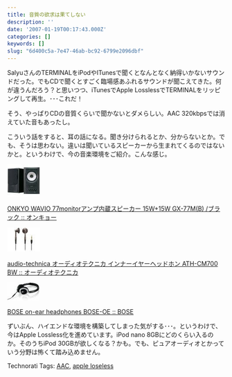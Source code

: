```yaml
---
title: 音質の欲求は果てしない
description: ''
date: '2007-01-19T00:17:43.000Z'
categories: []
keywords: []
slug: "6d400c5a-7e47-46ab-bc92-6799e2096dbf"
---
```

SalyuさんのTERMINALをiPodやITunesで聞くとなんとなく納得いかないサウンドだった。でもCDで聞くとすごく臨場感あふれるサウンドが聞こえてきた。何が違うんだろう？と思いつつ、iTunesでApple LosslessでTERMINALをリッピングして再生。･･･これだ！  
  
そう、やっぱりCDの音質くらいで聞かないとダメらしい。AAC 320kbpsでは消えていた音もあったし。

こういう話をすると、耳の話になる。聞き分けられるとか、分からないとか。でも、そうは思わない。違いは聞いているスピーカーから生まれてくるのではないかと。というわけで、今の音楽環境をご紹介。こんな感じ。

![](0__mFY5O4rc9XN__BN4K.jpg)

[ONKYO WAVIO 77monitorアンプ内蔵スピーカー 15W+15W GX-77M(B) /ブラック :: オンキョー](http://www.amazon.co.jp/gp/redirect.html%3FASIN=B0002GSQ5S%26tag=mrchildrenonl-22%26lcode=xm2%26cID=2025%26ccmID=165953%26location=/o/ASIN/B0002GSQ5S%253FSubscriptionId=02ZH6J1W0649DTNS6002)

![](0__aal__Lf5gZCue3KZA.jpg)

[audio-technica オーディオテクニカ インナーイヤーヘッドホン ATH-CM700 BW :: オーディオテクニカ](http://www.amazon.co.jp/gp/redirect.html%3FASIN=B000FWGSAY%26tag=mrchildrenonl-22%26lcode=xm2%26cID=2025%26ccmID=165953%26location=/o/ASIN/B000FWGSAY%253FSubscriptionId=02ZH6J1W0649DTNS6002)

![](0__4z3hd19ZBUVkZjvL.jpg)

[BOSE on-ear headphones BOSE-OE :: BOSE](http://www.amazon.co.jp/gp/redirect.html%3FASIN=B000KTD81O%26tag=mrchildrenonl-22%26lcode=xm2%26cID=2025%26ccmID=165953%26location=/o/ASIN/B000KTD81O%253FSubscriptionId=02ZH6J1W0649DTNS6002)

ずいぶん、ハイエンドな環境を構築してしまった気がする･･･。というわけで、今はApple Lossless化を進めています。iPod nano 8GBにどのくらい入るのか。そのうちiPod 30GBが欲しくなる？かも。でも、ピュアオーディオとかっていう分野は怖くて踏み込めません。

Technorati Tags: [AAC](http://www.technorati.com/tag/AAC), [apple loseless](http://www.technorati.com/tag/apple%20loseless)